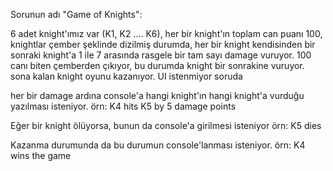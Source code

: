 Sorunun adı "Game of Knights":

6 adet knight'ımız var (K1, K2 .... K6), her bir knight'ın toplam can puanı 100, knightlar çember şeklinde dizilmiş durumda, her bir knight kendisinden bir sonraki knight'a 1 ile 7 arasında rasgele bir tam sayı damage vuruyor. 100 canı biten çemberden çıkıyor, bu durumda knight bir sonrakine vuruyor. sona kalan knight oyunu kazanıyor. UI istenmiyor soruda

her bir damage ardına console'a hangi knight'ın hangi knight'a vurduğu yazılması isteniyor. örn: K4 hits K5 by 5 damage points

Eğer bir knight ölüyorsa, bunun da console'a girilmesi isteniyor örn: K5 dies

Kazanma durumunda da bu durumun console'lanması isteniyor. örn: K4 wins the game
